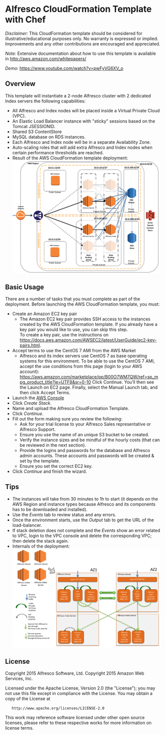 Alfresco CloudFormation Template with Chef
==========================================

*Disclaimer:* This CloudFormation template should be considered for illustrative/educational purposes only. No warranty is expressed or implied. Improvements and any other contributions are encouraged and appreciated.

*Note:* Extensive documentation about how to use this template is available in http://aws.amazon.com/whitepapers/ 

*Demo:* https://www.youtube.com/watch?v=pwFyVG6XV_o

Overview
--------------------

This template will instantiate a 2-node Alfresco cluster with 2 dedicated Index servers the following capabilities:
* All Alfresco and Index nodes will be placed inside a Virtual Private Cloud (VPC).
* An Elastic Load Balancer instance with "sticky" sessions based on the Tomcat JSESSIONID.
* Shared S3 ContentStore
* MySQL database on RDS instances.
* Each Alfresco and Index node will be in a separate Availability Zone.
* Auto-scaling roles that will add extra Alfresco and Index nodes when certain performance thresholds are reached.
* Result of the AWS CloudFormation template deployment:
![AWS Alfresco diagram](img/aws-alfresco.png "AWS Alfresco Diagram")

Basic Usage
-----------
There are a number of tasks that you must complete as part of the deployment. Before launching the AWS CloudFormation template, you must:
* Create an Amazon EC2 key pair
	* The Amazon EC2 key pair provides SSH access to the instances created by the AWS CloudFormation template. If you already have a key pair you would like to use, you can skip this step.  
To create a key pair, use the instructions on https://docs.aws.amazon.com/AWSEC2/latest/UserGuide/ec2-key-pairs.html.
* Accept terms to use the CentOS 7 AMI from the AWS Market
	* Alfresco and its index servers use CentOS 7 as base operating systems for this environment. To be able to use the CentOS 7 AMI, accept the use conditions from this page (login to your AWS account): https://aws.amazon.com/marketplace/pp/B00O7WM7QW/ref=sp_mpg_product_title?ie=UTF8&sr=0-10 
Click Continue. You’ll then see the Launch on EC2 page. Finally, select the Manual Launch tab, and then click Accept Terms.
* Launch the [AWS Console](http://aws.amazon.com/console/cloudformation)
* Click *Create Stack*.
* Name and upload the Alfresco CloudFormation Template.
* Click *Continue*.
* Fill out the form making sure you review the following:
	* Ask for your trial license to your Alfresco Sales representative or Alfresco Support.
	* Ensure you use the name of an unique S3 bucket to be created.
	* Verify the instance sizes and be mindful of the hourly costs (that can be reviewed in the next section).
	* Provide the logins and passwords for the database and Alfresco admin accounts. These accounts and passwords will be created & set by the template.
	* Ensure you set the correct EC2 key.
* Click *Continue* and finish the wizard.

Tips
----
* The instances will take from 30 minutes to 1h to start (it depends on the AWS Region and instance types because Alfresco and its components has to be downloaded and installed).
* Use the *Events* tab to review status and any errors.
* Once the environment starts, use the *Output* tab to get the URL of the load-balancer.
* If stack deletion does not complete and the *Events* show an error related to VPC, login to the VPC console and delete the corresponding VPC; then delete the stack again.
* Internals of the deployment:
![AWS Alfresco diagram internals](img/aws-alfresco-inside.png "AWS Alfresco diagram internals")

License
-------
   Copyright 2015 Alfresco Software, Ltd.
   Copyright 2015 Amazon Web Services, Inc.

   Licensed under the Apache License, Version 2.0 (the "License");
   you may not use this file except in compliance with the License.
   You may obtain a copy of the License at

       http://www.apache.org/licenses/LICENSE-2.0

This work may reference software licensed under other open source licenses, please refer to these respective works for more information on license terms.
